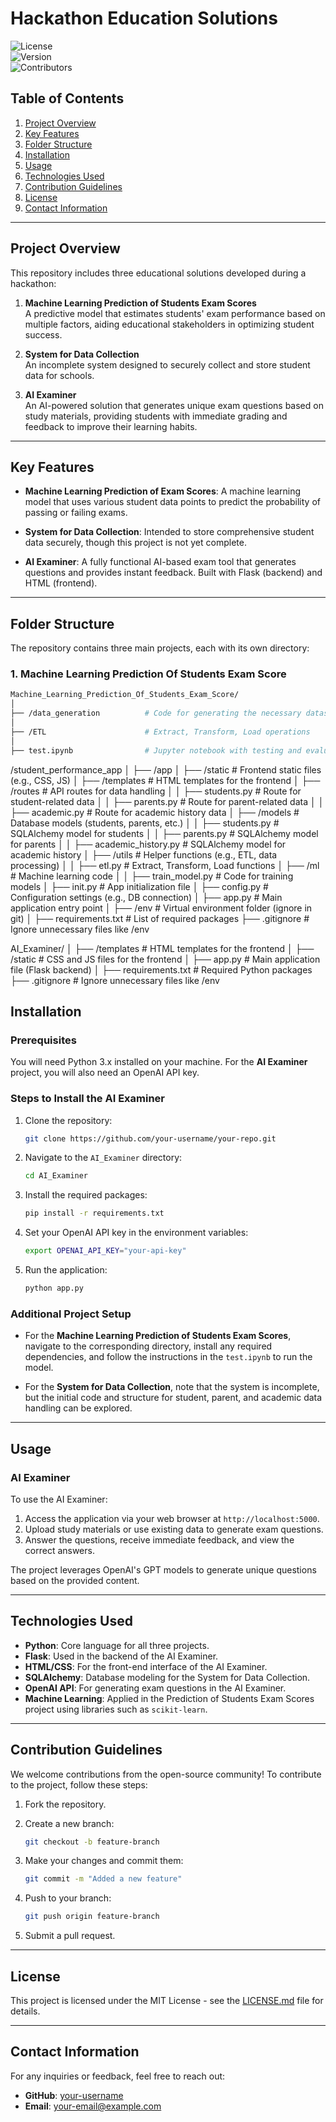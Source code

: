 # Hackathon Education Solutions

![License](https://img.shields.io/badge/license-MIT-blue.svg)  
![Version](https://img.shields.io/badge/version-1.0.0-brightgreen.svg)  
![Contributors](https://img.shields.io/github/contributors/your-repo.svg)

## Table of Contents
1. [Project Overview](#project-overview)
2. [Key Features](#key-features)
3. [Folder Structure](#folder-structure)
4. [Installation](#installation)
5. [Usage](#usage)
6. [Technologies Used](#technologies-used)
7. [Contribution Guidelines](#contribution-guidelines)
8. [License](#license)
9. [Contact Information](#contact-information)

---

## Project Overview

This repository includes three educational solutions developed during a hackathon:

1. **Machine Learning Prediction of Students Exam Scores**  
   A predictive model that estimates students' exam performance based on multiple factors, aiding educational stakeholders in optimizing student success.
   
2. **System for Data Collection**  
   An incomplete system designed to securely collect and store student data for schools.

3. **AI Examiner**  
   An AI-powered solution that generates unique exam questions based on study materials, providing students with immediate grading and feedback to improve their learning habits.

---

## Key Features

- **Machine Learning Prediction of Exam Scores**: A machine learning model that uses various student data points to predict the probability of passing or failing exams.
  
- **System for Data Collection**: Intended to store comprehensive student data securely, though this project is not yet complete.
  
- **AI Examiner**: A fully functional AI-based exam tool that generates questions and provides instant feedback. Built with Flask (backend) and HTML (frontend).

---

## Folder Structure

The repository contains three main projects, each with its own directory:

### 1. Machine Learning Prediction Of Students Exam Score

```bash
Machine_Learning_Prediction_Of_Students_Exam_Score/
│
├── /data_generation          # Code for generating the necessary datasets
│
├── /ETL                      # Extract, Transform, Load operations
│
├── test.ipynb                # Jupyter notebook with testing and evaluation
```
/student_performance_app
│
├── /app
│   ├── /static               # Frontend static files (e.g., CSS, JS)
│   ├── /templates            # HTML templates for the frontend
│   ├── /routes               # API routes for data handling
│   │   ├── students.py       # Route for student-related data
│   │   ├── parents.py        # Route for parent-related data
│   │   ├── academic.py       # Route for academic history data
│   ├── /models               # Database models (students, parents, etc.)
│   │   ├── students.py       # SQLAlchemy model for students
│   │   ├── parents.py        # SQLAlchemy model for parents
│   │   ├── academic_history.py  # SQLAlchemy model for academic history
│   ├── /utils                # Helper functions (e.g., ETL, data processing)
│   │   ├── etl.py            # Extract, Transform, Load functions
│   ├── /ml                   # Machine learning code
│   │   ├── train_model.py     # Code for training models
│   ├── init.py               # App initialization file
│   ├── config.py             # Configuration settings (e.g., DB connection)
│   ├── app.py                # Main application entry point
│
├── /env                      # Virtual environment folder (ignore in git)
│
├── requirements.txt          # List of required packages
├── .gitignore                # Ignore unnecessary files like /env

AI_Examiner/
│
├── /templates                # HTML templates for the frontend
│
├── /static                   # CSS and JS files for the frontend
│
├── app.py                    # Main application file (Flask backend)
│
├── requirements.txt          # Required Python packages
├── .gitignore                # Ignore unnecessary files like /env
## Installation

### Prerequisites
You will need Python 3.x installed on your machine. For the **AI Examiner** project, you will also need an OpenAI API key.

### Steps to Install the AI Examiner

1. Clone the repository:

    ```bash
    git clone https://github.com/your-username/your-repo.git
    ```

2. Navigate to the `AI_Examiner` directory:

    ```bash
    cd AI_Examiner
    ```

3. Install the required packages:

    ```bash
    pip install -r requirements.txt
    ```

4. Set your OpenAI API key in the environment variables:

    ```bash
    export OPENAI_API_KEY="your-api-key"
    ```

5. Run the application:

    ```bash
    python app.py
    ```

### Additional Project Setup

- For the **Machine Learning Prediction of Students Exam Scores**, navigate to the corresponding directory, install any required dependencies, and follow the instructions in the `test.ipynb` to run the model.

- For the **System for Data Collection**, note that the system is incomplete, but the initial code and structure for student, parent, and academic data handling can be explored.

---

## Usage

### AI Examiner

To use the AI Examiner:

1. Access the application via your web browser at `http://localhost:5000`.
2. Upload study materials or use existing data to generate exam questions.
3. Answer the questions, receive immediate feedback, and view the correct answers.

The project leverages OpenAI's GPT models to generate unique questions based on the provided content.

---

## Technologies Used

- **Python**: Core language for all three projects.
- **Flask**: Used in the backend of the AI Examiner.
- **HTML/CSS**: For the front-end interface of the AI Examiner.
- **SQLAlchemy**: Database modeling for the System for Data Collection.
- **OpenAI API**: For generating exam questions in the AI Examiner.
- **Machine Learning**: Applied in the Prediction of Students Exam Scores project using libraries such as `scikit-learn`.

---

## Contribution Guidelines

We welcome contributions from the open-source community! To contribute to the project, follow these steps:

1. Fork the repository.
2. Create a new branch:

    ```bash
    git checkout -b feature-branch
    ```

3. Make your changes and commit them:

    ```bash
    git commit -m "Added a new feature"
    ```

4. Push to your branch:

    ```bash
    git push origin feature-branch
    ```

5. Submit a pull request.

---

## License

This project is licensed under the MIT License - see the [LICENSE.md](LICENSE.md) file for details.

---

## Contact Information

For any inquiries or feedback, feel free to reach out:

- **GitHub**: [your-username](https://github.com/your-username)
- **Email**: [your-email@example.com](mailto:your-email@example.com)
